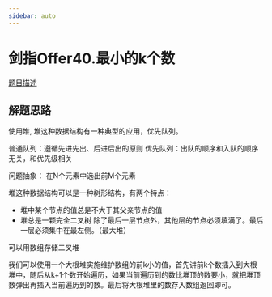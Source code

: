 ```yaml
---
sidebar: auto
---
```


# 剑指Offer40.最小的k个数
[题目描述](https://leetcode.cn/problems/zui-xiao-de-kge-shu-lcof/)

## 解题思路

使用堆, 堆这种数据结构有一种典型的应用，优先队列。

普通队列：遵循先进先出、后进后出的原则
优先队列：出队的顺序和入队的顺序无关，和优先级相关

问题抽象： 在N个元素中选出前M个元素

堆这种数据结构可以是一种树形结构，有两个特点：
- 堆中某个节点的值总是不大于其父亲节点的值
- 堆总是一颗完全二叉树 除了最后一层节点外，其他层的节点必须填满了。最后一层必须集中在最左侧。（最大堆）

可以用数组存储二叉堆

我们可以使用一个大根堆实施维护数组的前k小的值，首先讲前k个数插入到大根堆中，随后从k+1个数开始遍历，如果当前遍历到的数比堆顶的数要小，就把堆顶数弹出再插入当前遍历到的数。最后将大根堆里的数存入数组返回即可。






